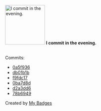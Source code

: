 <img src="https://my-badges.github.io/my-badges/evening-commits.png" alt="I commit in the evening." title="I commit in the evening." width="128">
<strong>I commit in the evening.</strong>
<br><br>

Commits:

- <a href="https://github.com/tedvdb/stripposter/commit/0a5f93605710335191c975a5ee6b4b65222acf5e">0a5f936</a>
- <a href="https://github.com/tedvdb/feddit-status/commit/db01b1b15e1322a42e173cb95df3f9e5b628a390">db01b1b</a>
- <a href="https://github.com/tedvdb/termux-scripts/commit/f9fdc17a0d43f76854ca9ee398f75255ff31b74c">f9fdc17</a>
- <a href="https://github.com/tedvdb/termux-scripts/commit/0ba7d8d24c58b252491d1b3cf8a45b5786d23c60">0ba7d8d</a>
- <a href="https://github.com/tedvdb/Addarr/commit/d2a3dd65f8fd7d9cb6ddbc6b4ae85ced7e3b5e83">d2a3dd6</a>
- <a href="https://github.com/tedvdb/Addarr/commit/78b694934260c8e15de753a3aab3cf5e41395753">78b6949</a>


Created by <a href="https://github.com/my-badges/my-badges">My Badges</a>